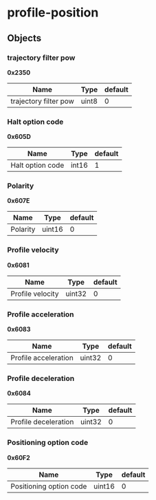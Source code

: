 # profile-position



## Objects


### trajectory filter pow

**0x2350**


| Name | Type | default |
| --- | --- | --- |
| trajectory filter pow | uint8 | 0 |


### Halt option code

**0x605D**


| Name | Type | default |
| --- | --- | --- |
| Halt option code | int16 | 1 |


### Polarity

**0x607E**


| Name | Type | default |
| --- | --- | --- |
| Polarity | uint16 | 0 |


### Profile velocity

**0x6081**


| Name | Type | default |
| --- | --- | --- |
| Profile velocity | uint32 | 0 |


### Profile acceleration

**0x6083**


| Name | Type | default |
| --- | --- | --- |
| Profile acceleration | uint32 | 0 |


### Profile deceleration

**0x6084**


| Name | Type | default |
| --- | --- | --- |
| Profile deceleration | uint32 | 0 |


### Positioning option code

**0x60F2**


| Name | Type | default |
| --- | --- | --- |
| Positioning option code | uint16 | 0 |

